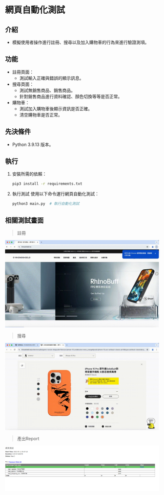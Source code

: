 ﻿# 網頁自動化測試

## 介紹

- 模擬使用者操作進行註冊、搜尋以及加入購物車的行為來進行驗證測項。

## 功能

- 註冊頁面：
  - 測試輸入正確與錯誤的顯示訊息。
- 搜尋頁面：
  - 測試無銷售商品、銷售商品。
  - 針對銷售商品進行資料確認、顏色切換等等是否正常。
- 購物車：
  - 測試加入購物車後顯示資訊是否正確。
  - 清空購物車是否正常。

## 先決條件

- Python 3.9.13 版本。

## 執行

1. 安裝所需的依賴：
    ```bash
    pip3 install -r requirements.txt
    ```

2. 執行測試
   使用以下命令運行網頁自動化測試：
    ```bash
    python3 main.py  # 執行自動化測試
    ```

## 相關測試畫面

> 註冊
<img src='https://github.com/jasontseng19/Selenium/blob/master/test_register.gif' width='560'>

> 搜尋
<img src='https://github.com/jasontseng19/Selenium/blob/master/test_search.gif' width='560'>

> 產出Report
<img src='https://github.com/jasontseng19/Selenium/blob/master/Report.png' width='560'>
